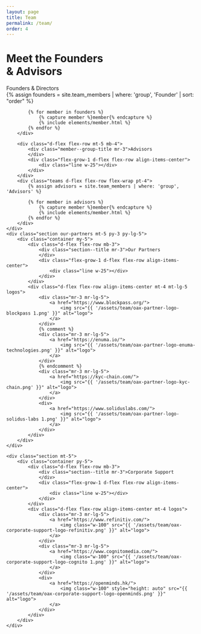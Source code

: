 ```yaml
---
layout: page
title: Team
permalink: /team/
order: 4
---
```

<div class="d-flex flex-column">
    <div class="container d-flex flex-column flex-lg-row flex-grow-1 pb-0 pb-lg-4" style="z-index: 1;">
        <h1 class="page-title blue1 w-75 w-lg-50">
            <div class="animate__animated animate__fadeInUp">Meet the Founders <br/>& Advisors</div>
        </h1>
    </div>
</div>
<div class="bg-white pt-4 pt-lg-5 mb-5 pb-5">
    <div class="container">
        <div class="d-flex flex-row mb-4 mt-5">
            <div class="member--group-title mr-3">Founders & Directors
            </div>
            <div class="flex-grow-1 d-flex flex-row align-items-center">
                <div class="line w-25"></div>
            </div>
        </div>
        <div class="teams d-flex flex-row flex-wrap pt-4">
            {% assign founders = site.team_members | where: 'group', 'Founder' | sort: "order" %}
        
            {% for member in founders %}    
                {% capture member %}member{% endcapture %}
                {% include elements/member.html %}
            {% endfor %}
        </div>
        
        <div class="d-flex flex-row mt-5 mb-4">
            <div class="member--group-title mr-3">Advisors
            </div>
            <div class="flex-grow-1 d-flex flex-row align-items-center">
                <div class="line w-25"></div>
            </div>
        </div>
        <div class="teams d-flex flex-row flex-wrap pt-4">
            {% assign advisors = site.team_members | where: 'group', 'Advisors' %}
        
            {% for member in advisors %}    
                {% capture member %}member{% endcapture %}
                {% include elements/member.html %}
            {% endfor %}
        </div>
    </div>
    <div class="section our-partners mt-5 py-3 py-lg-5">
        <div class="container my-5">
            <div class="d-flex flex-row mb-3">
                <div class="section--title mr-3">Our Partners
                </div>
                <div class="flex-grow-1 d-flex flex-row align-items-center">
                    <div class="line w-25"></div>
                </div>
            </div>
            <div class="d-flex flex-row align-items-center mt-4 mt-lg-5 logos">
                <div class="mr-3 mr-lg-5">
                    <a href="https://www.blockpass.org/">
                        <img src="{{ '/assets/team/oax-partner-logo-blockpass 1.png' }}" alt="logo">
                    </a> 
                </div>
                {% comment %}
                <div class="mr-3 mr-lg-5">
                    <a href="https://enuma.io/">
                        <img src="{{ '/assets/team/oax-partner-logo-enuma-technologies.png' }}" alt="logo">
                    </a>
                </div>
                {% endcomment %}
                <div class="mr-3 mr-lg-5">
                    <a href="https://kyc-chain.com/">
                        <img src="{{ '/assets/team/oax-partner-logo-kyc-chain.png' }}" alt="logo">
                    </a>
                </div>
                <div>
                    <a href="https://www.soliduslabs.com/">
                        <img src="{{ '/assets/team/oax-partner-logo-solidus-labs 1.png' }}" alt="logo">
                    </a>
                </div>
            </div>
        </div>
    </div>

    <div class="section mt-5">
        <div class="container py-5">
            <div class="d-flex flex-row mb-3">
                <div class="section--title mr-3">Corporate Support
                </div>
                <div class="flex-grow-1 d-flex flex-row align-items-center">
                    <div class="line w-25"></div>
                </div>
            </div>
            <div class="d-flex flex-row align-items-center mt-4 logos">
                <div class="mr-3 mr-lg-5">
                    <a href="https://www.refinitiv.com/">
                        <img class="w-100" src="{{ '/assets/team/oax-corporate-support-logo-refinitiv.png' }}" alt="logo">
                    </a>
                </div>
                <div class="mr-3 mr-lg-5">
                    <a href="https://www.cognitomedia.com/">
                        <img class="w-100" src="{{ '/assets/team/oax-corporate-support-logo-cognito 1.png' }}" alt="logo">
                    </a>
                </div>
                <div>
                    <a href="https://openminds.hk/">
                        <img class="w-100" style="height: auto" src="{{ '/assets/team/oax-corporate-support-logo-openminds.png' }}" alt="logo">
                    </a>
                </div>
            </div>
        </div>
    </div>
</div>